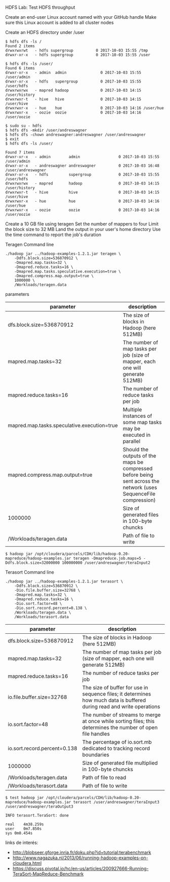HDFS Lab: Test HDFS throughput

Create an end-user Linux account named with your GitHub handle
Make sure this Linux account is added to all cluster nodes

Create an HDFS directory under /user
```
$ hdfs dfs -ls /
Found 2 items
drwxrwxrwt   - hdfs supergroup          0 2017-10-03 15:55 /tmp
drwxr-xr-x   - hdfs supergroup          0 2017-10-03 15:55 /user

$ hdfs dfs -ls /user/
Found 6 items
drwxr-xr-x   - admin  admin               0 2017-10-03 15:55 /user/admin
drwxr-xr-x   - hdfs   supergroup          0 2017-10-03 15:55 /user/hdfs
drwxrwxrwx   - mapred hadoop              0 2017-10-03 14:15 /user/history
drwxrwxr-t   - hive   hive                0 2017-10-03 14:15 /user/hive
drwxrwxr-x   - hue    hue                 0 2017-10-03 14:16 /user/hue
drwxrwxr-x   - oozie  oozie               0 2017-10-03 14:16 /user/oozie

$ sudo su - hdfs
$ hdfs dfs -mkdir /user/andreswagner
$ hdfs dfs -chown andreswagner:andreswagner /user/andreswagner
$ exit
$ hdfs dfs -ls /user/

Found 7 items
drwxr-xr-x   - admin        admin                 0 2017-10-03 15:55 /user/admin
drwxr-xr-x   - andreswagner andreswagner          0 2017-10-03 16:48 /user/andreswagner
drwxr-xr-x   - hdfs         supergroup            0 2017-10-03 15:55 /user/hdfs
drwxrwxrwx   - mapred       hadoop                0 2017-10-03 14:15 /user/history
drwxrwxr-t   - hive         hive                  0 2017-10-03 14:15 /user/hive
drwxrwxr-x   - hue          hue                   0 2017-10-03 14:16 /user/hue
drwxrwxr-x   - oozie        oozie                 0 2017-10-03 14:16 /user/oozie
```

Create a 10 GB file using teragen
Set the number of mappers to four
Limit the block size to 32 MB
Land the output in your user's home directory
Use the time command to report the job's duration

Teragen
Command line

```
./hadoop jar ../hadoop-examples-1.2.1.jar teragen \
    -Ddfs.block.size=536870912 \
    -Dmapred.map.tasks=32 \
    -Dmapred.reduce.tasks=16 \
    -Dmapred.map.tasks.speculative.execution=true \
    -Dmapred.compress.map.output=true \
    1000000 \
    /Workloads/teragen.data
```

parameters

parameter | description
------------ | -------------
dfs.block.size=536870912 | The size of blocks in Hadoop (here 512MB)
mapred.map.tasks=32 | The number of map tasks per job (size of mapper, each one will generate 512MB)
mapred.reduce.tasks=16 | The number of reduce tasks per job
mapred.map.tasks.speculative.execution=true | Multiple instances of some map tasks may be executed in parallel
mapred.compress.map.output=true | Should the outputs of the maps be compressed before being sent across the network (uses SequenceFile compression)
1000000 | Size of generated files in 100-byte chuncks
/Workloads/teragen.data | Path of file to write

```
$ hadoop jar /opt/cloudera/parcels/CDH/lib/hadoop-0.20-mapreduce/hadoop-examples.jar teragen -Dmapreduce.job.maps=5 -Ddfs.block.size=32000000 100000000 /user/andreswagner/teraInput2
```

Terasort
Command line
```
./hadoop jar ../hadoop-examples-1.2.1.jar terasort \
    -Ddfs.block.size=536870912 \
    -Dio.file.buffer.size=32768 \
    -Dmapred.map.tasks=32 \
    -Dmapred.reduce.tasks=16 \
    -Dio.sort.factor=48 \
    -Dio.sort.record.percent=0.138 \
    /Workloads/teragen.data \
    /Workloads/terasort.data
```
parameter | description
------------ | -------------
dfs.block.size=536870912 | The size of blocks in Hadoop (here 512MB)
mapred.map.tasks=32 | The number of map tasks per job (size of mapper, each one will generate 512MB)
mapred.reduce.tasks=16 | The number of reduce tasks per job
io.file.buffer.size=32768 | The size of buffer for use in sequence files; it determines how much data is buffered during read and write operations
io.sort.factor=48 | The number of streams to merge at once while sorting files; this determines the number of open file handles
io.sort.record.percent=0.138 | The percentage of io.sort.mb dedicated to tracking record boundaries
1000000 | Size of generated file multiplied in 100-byte chuncks
/Workloads/teragen.data | Path of file to read
/Workloads/terasort.data | Path of file to write

```
$ test hadoop jar /opt/cloudera/parcels/CDH/lib/hadoop-0.20-mapreduce/hadoop-examples.jar terasort /user/andreswagner/teraInput3 /user/andreswagner/teraOutput3

INFO terasort.TeraSort: done

real	4m38.259s
user	0m7.850s
sys	0m0.454s
```

links de interés: 
* http://blobseer.gforge.inria.fr/doku.php?id=tutorial:terabenchmark
* http://www.nagazuka.nl/2013/06/running-hadoop-examples-on-cloudera.html
* https://discuss.pivotal.io/hc/en-us/articles/200927666-Running-TeraSort-MapReduce-Benchmark

